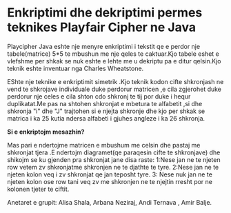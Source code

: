 <h1><strong> Enkriptimi dhe dekriptimi permes teknikes Playfair Cipher ne Java</strong></h1>



Playcipher Java eshte nje menyre enkriptimi i tekstit qe e perdor nje tabele(matrice) 5*5 te mbushun me nje qeles te caktuar.Kjo tabele eshet e vlefshme per shkak se nuk eshte e lehte me u dekriptu pa e ditur qelsin.Kjo teknik eshte inventuar nga Charles Wheatstone.

EShte nje teknike e enkriptimit simetrik .Kjo teknik kodon cifte shkronjash ne vend te shkrojave individuale duke perdorur matricen ,e cila zgjerohet duke perdorur nje celes e cila shton cdo shkronj te tij por duke i hequr duplikatat.Me pas na shtohen shkronjat e mbetura te alfabetit ,si dhe shkronja "i" dhe "J" trajtohen si e njejta shkronje dhe kjo per shkak se matrica i ka 25 kutia ndersa alfabeti i gjuhes angleze i ka 26 shkronja.

<strong>Si e enkriptojm mesazhin?</strong>

Mas pari e ndertojme matricen e mbushum me celsin dhe pastaj me shkronjat tjera .E ndertojm diagramet(qe paraqesin cifte te shkronjave) dhe shikojm se ku gjenden pra shkronjat jane disa raste:
1:Nese jan ne te njeten row vetem zv shkronjatme shkronjen ne te djathte te tyre.
2:Nese jan ne te njeten kolon veq i zv shkronjat qe jan teposht tyre.
3: Nese nuk jan ne te njeten kolon ose row tani veq zv me shkronjen ne te njejtin rresht por ne kolonen tjeter te ciftit.

Anetaret e grupit:
Alisa Shala,
Arbana Neziraj,
Andi Ternava ,
Amir Balje.



